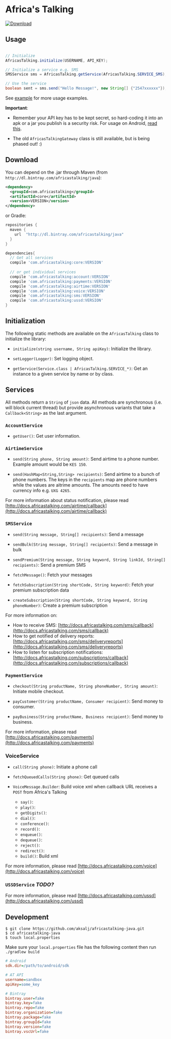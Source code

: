 # Africa's Talking

[ ![Download](https://api.bintray.com/packages/africastalking/java/com.africastalking/images/download.svg) ](https://bintray.com/africastalking/java/com.africastalking/_latestVersion)

## Usage

```java

// Initialize
AfricasTalking.initialize(USERNAME, API_KEY);

// Initialize a service e.g. SMS
SMSService sms = AfricasTalking.getService(AfricasTalking.SERVICE_SMS);

// Use the service
boolean sent = sms.send("Hello Message!", new String[] {"2547xxxxxx"});
```

See [example](example/) for more usage examples.


**Important**:

- Remember your API key has to be kept secret, so hard-coding it into an apk or a jar you publish is a security risk. For usage on Android, [read this](doc/ANDROID.md).

- The old `AfricasTalkingGateway` class is still available, but is being phased out! :)

## Download

You can depend on the .jar through Maven (from `http://dl.bintray.com/africastalking/java`):
```xml
<dependency>
  <groupId>com.africastalking</groupId>
  <artifactId>core</artifactId>
  <version>VERSION</version>
</dependency>
```
or Gradle:
```groovy
repositories {
  maven {
    url  "http://dl.bintray.com/africastalking/java"
  }
}

dependencies{
  // Get all services
  compile 'com.africastalking:core:VERSION'
  
  // or get individual services
  compile 'com.africastalking:account:VERSION'
  compile 'com.africastalking:payments:VERSION'
  compile 'com.africastalking:airtime:VERSION'
  compile 'com.africastalking:voice:VERSION'
  compile 'com.africastalking:sms:VERSION'
  compile 'com.africastalking:ussd:VERSION'
}
```


## Initialization

The following static methods are available on the `AfricasTalking` class to initialize the library:

- `initialize(string username, String apiKey)`: Initialize the library.

- `setLogger(Logger)`: Set logging object.

- `getService(Service.class | AfricasTalking.SERVICE_*)`: Get an instance to a given service by name or by class.

## Services

All methods return a `String` of `json` data. All methods are synchronous (i.e. will block current thread) but provide asynchronous variants that take a `Callback<String>` as the last argument.

### `AccountService`

- `getUser()`: Get user information.

### `AirtimeService`

- `send(String phone, String amount)`: Send airtime to a phone number. Example amount would be `KES 150`.

- `send(HashMap<String,String> recipients)`: Send airtime to a bunch of phone numbers. The keys in the `recipients` map are phone numbers while the values are aitrime amounts. The amounts need to have currency info e.g. `UXG 4265`.

For more information about status notification, please read [http://docs.africastalking.com/airtime/callback](http://docs.africastalking.com/airtime/callback)

### `SMSService`

- `send(String message, String[] recipients)`: Send a message

- `sendBulk(String message, String[] recipients)`: Send a message in bulk

- `sendPremium(String message, String keyword, String linkId, String[] recipients)`: Send a premium SMS

- `fetchMessage()`: Fetch your messages

- `fetchSubscription(String shortCode, String keyword)`: Fetch your premium subscription data

- `createSubscription(String shortCode, String keyword, String phoneNumber)`: Create a premium subscription

For more information on: 

- How to receive SMS: [http://docs.africastalking.com/sms/callback](http://docs.africastalking.com/sms/callback)
- How to get notified of delivery reports: [http://docs.africastalking.com/sms/deliveryreports](http://docs.africastalking.com/sms/deliveryreports)
- How to listen for subscription notifications: [http://docs.africastalking.com/subscriptions/callback](http://docs.africastalking.com/subscriptions/callback)


### `PaymentService`

- `checkout(String productName, String phoneNumber, String amount)`: Initiate mobile checkout.

- `payCustomer(String productName, Consumer recipient)`: Send money to consumer. 

- `payBusiness(String productName, Business recipient)`: Send money to business.


For more information, please read [http://docs.africastalking.com/payments](http://docs.africastalking.com/payments)


### VoiceService

- `call(String phone)`: Initiate a phone call

- `fetchQueuedCalls(String phone)`: Get queued calls

- `VoiceMessage.Builder`: Build voice xml when callback URL receives a `POST` from Africa's Talking

    - `say()`:
    - `play()`:
    - `getDigits()`:
    - `dial()`:
    - `conference()`:
    - `record()`:
    - `enqueue()`:
    - `dequeue()`:
    - `reject()`:
    - `redirect()`:
    - `build()`: Build xml


For more information, please read [http://docs.africastalking.com/voice](http://docs.africastalking.com/voice)
​    
### `USSDService` *TODO?*

For more information, please read [http://docs.africastalking.com/ussd](http://docs.africastalking.com/ussd)



## Development
```shell
$ git clone https://github.com/aksalj/africastalking-java.git
$ cd africastalking-java
$ touch local.properties
```

Make sure your `local.properties` file has the following content then run `./gradlew build`

```ini
# Android
sdk.dir=/path/to/android/sdk

# AT API
username=sandbox
apiKey=some_key

# Bintray
bintray.user=fake
bintray.key=fake
bintray.repo=fake
bintray.organization=fake
bintray.package=fake
bintray.groupId=fake
bintray.version=fake
bintray.vscUrl=fake
```